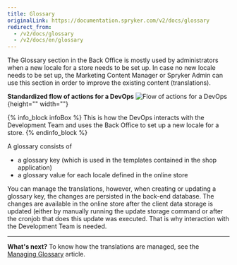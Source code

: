 ```yaml
---
title: Glossary
originalLink: https://documentation.spryker.com/v2/docs/glossary
redirect_from:
  - /v2/docs/glossary
  - /v2/docs/en/glossary
---
```


The Glossary section in the Back Office is mostly used by administrators when a new locale for a store needs to be set up. In case no new locale needs to be set up, the Marketing Content Manager or Spryker Admin can use this section in order to improve the existing content (translations).

**Standardized flow of actions for a DevOps**
![Flow of actions for a DevOps](https://spryker.s3.eu-central-1.amazonaws.com/docs/User+Guides/Back+Office+User+Guides/Glossary/glossary-section.png){height="" width=""}

{% info_block infoBox %}
This is how the DevOps interacts with the Development Team and uses the Back Office to set up a new locale for a store.
{% endinfo_block %}

A glossary consists of
* a glossary key (which is used in the templates contained in the shop application)
* a glossary value for each locale defined in the online store

You can manage the translations, however, when creating or updating a glossary key, the changes are persisted in the back-end database. The changes are available in the online store after the client data storage is updated (either by manually running the update storage command or after the cronjob that does this update was executed. That is why interaction with the Development Team is needed.
***
**What's next?**
To know how the translations are managed, see the [Managing Glossary](/docs/scos/dev/user-guides/201903.0/back-office-user-guide/glossary/managing-glossary.html) article.
